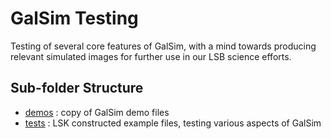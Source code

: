 # GalSim Testing

Testing of several core features of GalSim, with a mind towards producing relevant simulated images for further use in our LSB science efforts. 

## Sub-folder Structure

* [demos](demos) : copy of GalSim demo files
* [tests](tests) : LSK constructed example files, testing various aspects of GalSim

